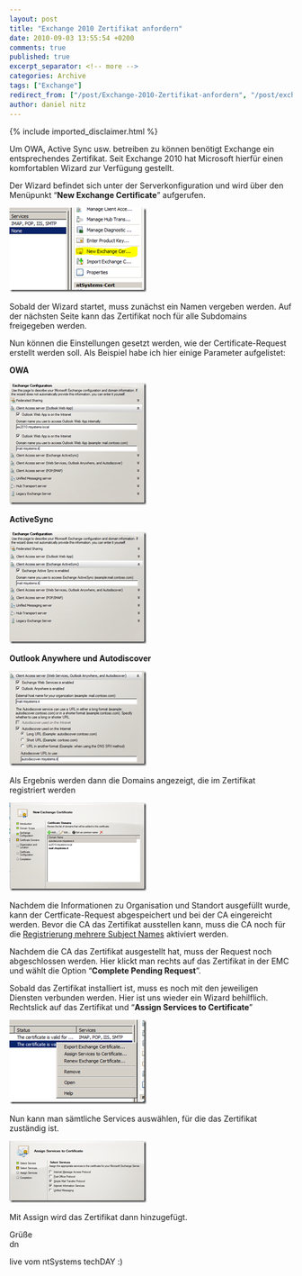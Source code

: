 ```yaml
---
layout: post
title: "Exchange 2010 Zertifikat anfordern"
date: 2010-09-03 13:55:54 +0200
comments: true
published: true
excerpt_separator: <!-- more -->
categories: Archive
tags: ["Exchange"]
redirect_from: ["/post/Exchange-2010-Zertifikat-anfordern", "/post/exchange-2010-zertifikat-anfordern"]
author: daniel nitz
---
```

<!-- more -->
{% include imported_disclaimer.html %}
<p>Um OWA, Active Sync usw. betreiben zu können benötigt Exchange ein entsprechendes Zertifikat. Seit Exchange 2010 hat Microsoft hierfür einen komfortablen Wizard zur Verfügung gestellt.</p>  <p>Der Wizard befindet sich unter der Serverkonfiguration und wird über den Menüpunkt “<strong>New Exchange Certificate</strong>” aufgerufen.</p>  <p><a href="/assets/image_263.png"><img style="background-image: none; border-right-width: 0px; margin: 0px; padding-left: 0px; padding-right: 0px; display: inline; border-top-width: 0px; border-bottom-width: 0px; border-left-width: 0px; padding-top: 0px" title="image" border="0" alt="image" src="/assets/image_thumb_261.png" width="244" height="150" /></a></p>  <p>Sobald der Wizard startet, muss zunächst ein Namen vergeben werden. Auf der nächsten Seite kann das Zertifikat noch für alle Subdomains freigegeben werden.</p>  <p>Nun können die Einstellungen gesetzt werden, wie der Certificate-Request erstellt werden soll. Als Beispiel habe ich hier einige Parameter aufgelistet:</p>  <p><strong>OWA</strong></p>  <p><a href="/assets/image_264.png"><img style="background-image: none; border-right-width: 0px; margin: 0px; padding-left: 0px; padding-right: 0px; display: inline; border-top-width: 0px; border-bottom-width: 0px; border-left-width: 0px; padding-top: 0px" title="image" border="0" alt="image" src="/assets/image_thumb_262.png" width="244" height="217" /></a></p>  <p><strong>ActiveSync</strong></p>  <p><a href="/assets/image_265.png"><img style="background-image: none; border-right-width: 0px; margin: 0px; padding-left: 0px; padding-right: 0px; display: inline; border-top-width: 0px; border-bottom-width: 0px; border-left-width: 0px; padding-top: 0px" title="image" border="0" alt="image" src="/assets/image_thumb_263.png" width="244" height="199" /></a></p>  <p><strong>Outlook Anywhere und Autodiscover</strong></p>  <p><a href="/assets/image_266.png"><img style="background-image: none; border-right-width: 0px; margin: 0px; padding-left: 0px; padding-right: 0px; display: inline; border-top-width: 0px; border-bottom-width: 0px; border-left-width: 0px; padding-top: 0px" title="image" border="0" alt="image" src="/assets/image_thumb_264.png" width="244" height="169" /></a></p>  <p>Als Ergebnis werden dann die Domains angezeigt, die im Zertifikat registriert werden</p>  <p><a href="/assets/image_267.png"><img style="background-image: none; border-right-width: 0px; margin: 0px; padding-left: 0px; padding-right: 0px; display: inline; border-top-width: 0px; border-bottom-width: 0px; border-left-width: 0px; padding-top: 0px" title="image" border="0" alt="image" src="/assets/image_thumb_265.png" width="244" height="157" /></a></p>  <p>Nachdem die Informationen zu Organisation und Standort ausgefüllt wurde, kann der Certficate-Request abgespeichert und bei der CA eingereicht werden. Bevor die CA das Zertifikat ausstellen kann, muss die CA noch für die <a href="/post/Exchange-2010-SAN-Zertifikate28093Server-2008-PKI.aspx">Registrierung mehrere Subject Names</a> aktiviert werden.</p>  <p>Nachdem die CA das Zertifikat ausgestellt hat, muss der Request noch abgeschlossen werden. Hier klickt man rechts auf das Zertifikat in der EMC und wählt die Option “<strong>Complete Pending Request</strong>”.</p>  <p>Sobald das Zertifikat installiert ist, muss es noch mit den jeweiligen Diensten verbunden werden. Hier ist uns wieder ein Wizard behilflich. Rechtslick auf das Zertifikat und “<strong>Assign Services to Certificate</strong>”</p>  <p><a href="/assets/image_268.png"><img style="background-image: none; border-right-width: 0px; margin: 0px; padding-left: 0px; padding-right: 0px; display: inline; border-top-width: 0px; border-bottom-width: 0px; border-left-width: 0px; padding-top: 0px" title="image" border="0" alt="image" src="/assets/image_thumb_266.png" width="244" height="150" /></a></p>  <p>Nun kann man sämtliche Services auswählen, für die das Zertifikat zuständig ist.</p>  <p><a href="/assets/image_269.png"><img style="background-image: none; border-bottom: 0px; border-left: 0px; margin: 0px; padding-left: 0px; padding-right: 0px; display: inline; border-top: 0px; border-right: 0px; padding-top: 0px" title="image" border="0" alt="image" src="/assets/image_thumb_267.png" width="244" height="110" /></a></p>  <p>Mit Assign wird das Zertifikat dann hinzugefügt.</p>  <p>Grüße   <br />dn</p>  <p>live vom ntSystems techDAY :)</p>
